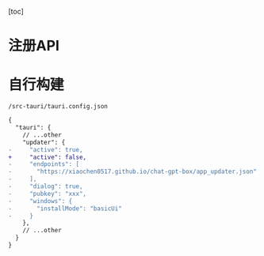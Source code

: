 [toc]

# 注册API



# 自行构建

`/src-tauri/tauri.config.json`

```diff
{
  "tauri": {
    // ...other
    "updater": {
-     "active": true,
+     "active": false,
-     "endpoints": [
-       "https://xiaochen0517.github.io/chat-gpt-box/app_updater.json"
-     ],
-     "dialog": true,
-     "pubkey": "xxx",
-     "windows": {
-       "installMode": "basicUi"
-     }
    },
    // ...other
  }
}
```